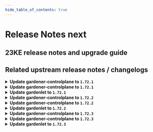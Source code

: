 ```yaml
---
hide_table_of_contents: true
---
```


# Release Notes next

## 23KE release notes and upgrade guide

## Related upstream release notes / changelogs


<details>
<summary><b>Update gardener-controlplane to <code>1.72.1</code></b></summary>

# [gardener]
## 🐛 Bug Fixes
* *[USER]* Webhooks remediator sets the timeoutSeonds to 3 seconds for webhook affecting lease resources in `kube-system` namespace only if there is no objectSelector provided in webhook. ([gardener/gardener#8045](https://github.com/gardener/gardener/pull/8045), [@gardener-ci-robot](https://github.com/gardener-ci-robot))
* *[OPERATOR]* A bug has been fixed in the [HighAvailabilityConfig-Webhook](https://github.com/gardener/gardener/blob/master/docs/concepts/resource-manager.md#high-availability-config) which caused duplicated entries for zone affinities. ([gardener/gardener#8049](https://github.com/gardener/gardener/pull/8049), [@gardener-ci-robot](https://github.com/gardener-ci-robot))
## 🏃 Others
* *[OPERATOR]* The worker count for the [NetworkPolicy controller](https://github.com/gardener/gardener/blob/master/docs/concepts/resource-manager.md#networkpolicy-controller) in GRM was increased to `20`. This is necessary to create and update `NetworkPolicies` in time, esp. on larger seed clusters. ([gardener/gardener#8044](https://github.com/gardener/gardener/pull/8044), [@timuthy](https://github.com/timuthy))

</details>

<details>
<summary><b>Update gardener-controlplane to <code>1.72.1</code></b></summary>

# [gardener]
## 🐛 Bug Fixes
* *[USER]* Webhooks remediator sets the timeoutSeonds to 3 seconds for webhook affecting lease resources in `kube-system` namespace only if there is no objectSelector provided in webhook. ([gardener/gardener#8045](https://github.com/gardener/gardener/pull/8045), [@gardener-ci-robot](https://github.com/gardener-ci-robot))
* *[OPERATOR]* A bug has been fixed in the [HighAvailabilityConfig-Webhook](https://github.com/gardener/gardener/blob/master/docs/concepts/resource-manager.md#high-availability-config) which caused duplicated entries for zone affinities. ([gardener/gardener#8049](https://github.com/gardener/gardener/pull/8049), [@gardener-ci-robot](https://github.com/gardener-ci-robot))
## 🏃 Others
* *[OPERATOR]* The worker count for the [NetworkPolicy controller](https://github.com/gardener/gardener/blob/master/docs/concepts/resource-manager.md#networkpolicy-controller) in GRM was increased to `20`. This is necessary to create and update `NetworkPolicies` in time, esp. on larger seed clusters. ([gardener/gardener#8044](https://github.com/gardener/gardener/pull/8044), [@timuthy](https://github.com/timuthy))

</details>

<details>
<summary><b>Update gardenlet to <code>1.72.1</code></b></summary>

# [gardener]
## 🐛 Bug Fixes
* *[USER]* Webhooks remediator sets the timeoutSeonds to 3 seconds for webhook affecting lease resources in `kube-system` namespace only if there is no objectSelector provided in webhook. ([gardener/gardener#8045](https://github.com/gardener/gardener/pull/8045), [@gardener-ci-robot](https://github.com/gardener-ci-robot))
* *[OPERATOR]* A bug has been fixed in the [HighAvailabilityConfig-Webhook](https://github.com/gardener/gardener/blob/master/docs/concepts/resource-manager.md#high-availability-config) which caused duplicated entries for zone affinities. ([gardener/gardener#8049](https://github.com/gardener/gardener/pull/8049), [@gardener-ci-robot](https://github.com/gardener-ci-robot))
## 🏃 Others
* *[OPERATOR]* The worker count for the [NetworkPolicy controller](https://github.com/gardener/gardener/blob/master/docs/concepts/resource-manager.md#networkpolicy-controller) in GRM was increased to `20`. This is necessary to create and update `NetworkPolicies` in time, esp. on larger seed clusters. ([gardener/gardener#8044](https://github.com/gardener/gardener/pull/8044), [@timuthy](https://github.com/timuthy))

</details>

<details>
<summary><b>Update gardener-controlplane to <code>1.72.2</code></b></summary>

# [gardener]
## 🐛 Bug Fixes
* *[OPERATOR]* An issue causing deletion of a legacy (wrongly configured) Shoot cluster to be denied because of network ranges overlapping with the default VPN network is now fixed. ([gardener/gardener#8138](https://github.com/gardener/gardener/pull/8138), [@oliver-goetz](https://github.com/oliver-goetz))
* *[OPERATOR]* The `terraformer` library will now skip deletion of the Terraformer pod when the request context has been canceled. This change aims to prevent inconsistencies in Terraform state by attempting to allow uninterrupted execution of healthy Terraformer pods. ([gardener/gardener#8107](https://github.com/gardener/gardener/pull/8107), [@gardener-ci-robot](https://github.com/gardener-ci-robot))
* *[OPERATOR]* A bug has been fixed in the `garden/fluent-bit` that caused a failure in creating `networkpolicies` for scraping metrics. ([gardener/gardener#8074](https://github.com/gardener/gardener/pull/8074), [@gardener-ci-robot](https://github.com/gardener-ci-robot))
## 🏃 Others
* *[OPERATOR]* Plutono is now updated to v7.5.22 ([gardener/gardener#8101](https://github.com/gardener/gardener/pull/8101), [@ialidzhikov](https://github.com/ialidzhikov))
* *[OPERATOR]* Fixed flaky operator behaviour with regards to istio deployment caused by concurrent update of garden object ([gardener/gardener#8104](https://github.com/gardener/gardener/pull/8104), [@gardener-ci-robot](https://github.com/gardener-ci-robot))
* *[OPERATOR]* The `Deploying Shoot namespace in Seed` step was slightly improved. Earlier it failed at some occasions when it tried to read zone information for volumes that have not been created yet. This was a transient error that dissolved in subsequent reconcile runs. ([gardener/gardener#8119](https://github.com/gardener/gardener/pull/8119), [@gardener-ci-robot](https://github.com/gardener-ci-robot))
* *[OPERATOR]* The reconciliation time limit for the controller resource reconciliation, e.g. for `ManagedResource`, has been increased from `1m` to `3m`. ([gardener/gardener#8091](https://github.com/gardener/gardener/pull/8091), [@gardener-ci-robot](https://github.com/gardener-ci-robot))

</details>

<details>
<summary><b>Update gardener-controlplane to <code>1.72.2</code></b></summary>

# [gardener]
## 🐛 Bug Fixes
* *[OPERATOR]* An issue causing deletion of a legacy (wrongly configured) Shoot cluster to be denied because of network ranges overlapping with the default VPN network is now fixed. ([gardener/gardener#8138](https://github.com/gardener/gardener/pull/8138), [@oliver-goetz](https://github.com/oliver-goetz))
* *[OPERATOR]* The `terraformer` library will now skip deletion of the Terraformer pod when the request context has been canceled. This change aims to prevent inconsistencies in Terraform state by attempting to allow uninterrupted execution of healthy Terraformer pods. ([gardener/gardener#8107](https://github.com/gardener/gardener/pull/8107), [@gardener-ci-robot](https://github.com/gardener-ci-robot))
* *[OPERATOR]* A bug has been fixed in the `garden/fluent-bit` that caused a failure in creating `networkpolicies` for scraping metrics. ([gardener/gardener#8074](https://github.com/gardener/gardener/pull/8074), [@gardener-ci-robot](https://github.com/gardener-ci-robot))
## 🏃 Others
* *[OPERATOR]* Plutono is now updated to v7.5.22 ([gardener/gardener#8101](https://github.com/gardener/gardener/pull/8101), [@ialidzhikov](https://github.com/ialidzhikov))
* *[OPERATOR]* Fixed flaky operator behaviour with regards to istio deployment caused by concurrent update of garden object ([gardener/gardener#8104](https://github.com/gardener/gardener/pull/8104), [@gardener-ci-robot](https://github.com/gardener-ci-robot))
* *[OPERATOR]* The `Deploying Shoot namespace in Seed` step was slightly improved. Earlier it failed at some occasions when it tried to read zone information for volumes that have not been created yet. This was a transient error that dissolved in subsequent reconcile runs. ([gardener/gardener#8119](https://github.com/gardener/gardener/pull/8119), [@gardener-ci-robot](https://github.com/gardener-ci-robot))
* *[OPERATOR]* The reconciliation time limit for the controller resource reconciliation, e.g. for `ManagedResource`, has been increased from `1m` to `3m`. ([gardener/gardener#8091](https://github.com/gardener/gardener/pull/8091), [@gardener-ci-robot](https://github.com/gardener-ci-robot))

</details>

<details>
<summary><b>Update gardenlet to <code>1.72.2</code></b></summary>

# [gardener]
## 🐛 Bug Fixes
* *[OPERATOR]* An issue causing deletion of a legacy (wrongly configured) Shoot cluster to be denied because of network ranges overlapping with the default VPN network is now fixed. ([gardener/gardener#8138](https://github.com/gardener/gardener/pull/8138), [@oliver-goetz](https://github.com/oliver-goetz))
* *[OPERATOR]* The `terraformer` library will now skip deletion of the Terraformer pod when the request context has been canceled. This change aims to prevent inconsistencies in Terraform state by attempting to allow uninterrupted execution of healthy Terraformer pods. ([gardener/gardener#8107](https://github.com/gardener/gardener/pull/8107), [@gardener-ci-robot](https://github.com/gardener-ci-robot))
* *[OPERATOR]* A bug has been fixed in the `garden/fluent-bit` that caused a failure in creating `networkpolicies` for scraping metrics. ([gardener/gardener#8074](https://github.com/gardener/gardener/pull/8074), [@gardener-ci-robot](https://github.com/gardener-ci-robot))
## 🏃 Others
* *[OPERATOR]* Plutono is now updated to v7.5.22 ([gardener/gardener#8101](https://github.com/gardener/gardener/pull/8101), [@ialidzhikov](https://github.com/ialidzhikov))
* *[OPERATOR]* Fixed flaky operator behaviour with regards to istio deployment caused by concurrent update of garden object ([gardener/gardener#8104](https://github.com/gardener/gardener/pull/8104), [@gardener-ci-robot](https://github.com/gardener-ci-robot))
* *[OPERATOR]* The `Deploying Shoot namespace in Seed` step was slightly improved. Earlier it failed at some occasions when it tried to read zone information for volumes that have not been created yet. This was a transient error that dissolved in subsequent reconcile runs. ([gardener/gardener#8119](https://github.com/gardener/gardener/pull/8119), [@gardener-ci-robot](https://github.com/gardener-ci-robot))
* *[OPERATOR]* The reconciliation time limit for the controller resource reconciliation, e.g. for `ManagedResource`, has been increased from `1m` to `3m`. ([gardener/gardener#8091](https://github.com/gardener/gardener/pull/8091), [@gardener-ci-robot](https://github.com/gardener-ci-robot))

</details>

<details>
<summary><b>Update gardener-controlplane to <code>1.72.3</code></b></summary>

# [gardener/gardener]

## 🐛 Bug Fixes

- `[OPERATOR]` A bug has been fixed for Istio-Ingress Gateways for seeds that use `ExposureClassHandler`s. Earlier, annotations in `seed.spec.settings.loadBalancerServices` caused an override of the ones specified in `gardenletConfiguration.exposureClassHandler[].loadBalancerService` for zonal Istios. Now, annotations in `gardenletConfiguration.exposureClassHandler[].loadBalancerService` are given priority, like it was already the case of the global Istio. by @gardener-ci-robot [#8180]
## 🏃 Others

- `[OPERATOR]` Adapt vpa-updater QPS limits such that it doesn't get throttled on large clusters by @gardener-ci-robot [#8176]

## Docker Images
admission-controller: `eu.gcr.io/gardener-project/gardener/admission-controller:v1.72.3`
apiserver: `eu.gcr.io/gardener-project/gardener/apiserver:v1.72.3`
controller-manager: `eu.gcr.io/gardener-project/gardener/controller-manager:v1.72.3`
scheduler: `eu.gcr.io/gardener-project/gardener/scheduler:v1.72.3`
operator: `eu.gcr.io/gardener-project/gardener/operator:v1.72.3`
gardenlet: `eu.gcr.io/gardener-project/gardener/gardenlet:v1.72.3`
resource-manager: `eu.gcr.io/gardener-project/gardener/resource-manager:v1.72.3`

</details>

<details>
<summary><b>Update gardener-controlplane to <code>1.72.3</code></b></summary>

# [gardener/gardener]

## 🐛 Bug Fixes

- `[OPERATOR]` A bug has been fixed for Istio-Ingress Gateways for seeds that use `ExposureClassHandler`s. Earlier, annotations in `seed.spec.settings.loadBalancerServices` caused an override of the ones specified in `gardenletConfiguration.exposureClassHandler[].loadBalancerService` for zonal Istios. Now, annotations in `gardenletConfiguration.exposureClassHandler[].loadBalancerService` are given priority, like it was already the case of the global Istio. by @gardener-ci-robot [#8180]
## 🏃 Others

- `[OPERATOR]` Adapt vpa-updater QPS limits such that it doesn't get throttled on large clusters by @gardener-ci-robot [#8176]

## Docker Images
admission-controller: `eu.gcr.io/gardener-project/gardener/admission-controller:v1.72.3`
apiserver: `eu.gcr.io/gardener-project/gardener/apiserver:v1.72.3`
controller-manager: `eu.gcr.io/gardener-project/gardener/controller-manager:v1.72.3`
scheduler: `eu.gcr.io/gardener-project/gardener/scheduler:v1.72.3`
operator: `eu.gcr.io/gardener-project/gardener/operator:v1.72.3`
gardenlet: `eu.gcr.io/gardener-project/gardener/gardenlet:v1.72.3`
resource-manager: `eu.gcr.io/gardener-project/gardener/resource-manager:v1.72.3`

</details>

<details>
<summary><b>Update gardenlet to <code>1.72.3</code></b></summary>

# [gardener/gardener]

## 🐛 Bug Fixes

- `[OPERATOR]` A bug has been fixed for Istio-Ingress Gateways for seeds that use `ExposureClassHandler`s. Earlier, annotations in `seed.spec.settings.loadBalancerServices` caused an override of the ones specified in `gardenletConfiguration.exposureClassHandler[].loadBalancerService` for zonal Istios. Now, annotations in `gardenletConfiguration.exposureClassHandler[].loadBalancerService` are given priority, like it was already the case of the global Istio. by @gardener-ci-robot [#8180]
## 🏃 Others

- `[OPERATOR]` Adapt vpa-updater QPS limits such that it doesn't get throttled on large clusters by @gardener-ci-robot [#8176]

## Docker Images
admission-controller: `eu.gcr.io/gardener-project/gardener/admission-controller:v1.72.3`
apiserver: `eu.gcr.io/gardener-project/gardener/apiserver:v1.72.3`
controller-manager: `eu.gcr.io/gardener-project/gardener/controller-manager:v1.72.3`
scheduler: `eu.gcr.io/gardener-project/gardener/scheduler:v1.72.3`
operator: `eu.gcr.io/gardener-project/gardener/operator:v1.72.3`
gardenlet: `eu.gcr.io/gardener-project/gardener/gardenlet:v1.72.3`
resource-manager: `eu.gcr.io/gardener-project/gardener/resource-manager:v1.72.3`

</details>
